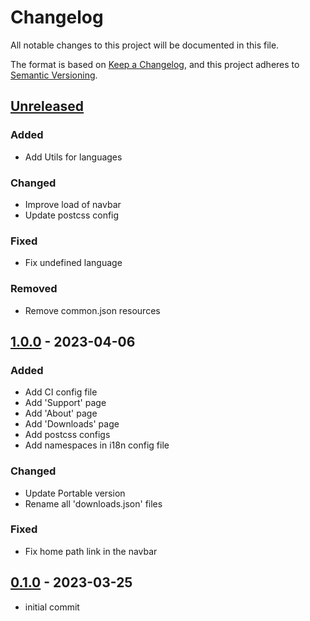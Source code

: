 # Changelog

All notable changes to this project will be documented in this file.

The format is based on [Keep a Changelog](https://keepachangelog.com/en/1.0.0/),
and this project adheres to [Semantic Versioning](https://semver.org/spec/v2.0.0.html).

## [Unreleased]

### Added

- Add Utils for languages

### Changed

- Improve load of navbar
- Update postcss config

### Fixed

- Fix undefined language

### Removed

- Remove common.json resources

## [1.0.0] - 2023-04-06

### Added

- Add CI config file
- Add 'Support' page
- Add 'About' page
- Add 'Downloads' page
- Add postcss configs
- Add namespaces in i18n config file

### Changed

- Update Portable version
- Rename all 'downloads.json' files

### Fixed

- Fix home path link in the navbar

## [0.1.0] - 2023-03-25

- initial commit

[unreleased]: https://github.com/wureset-tools/wureset.com/compare/v1.0.0...HEAD
[1.0.0]: https://github.com/wureset-tools/wureset.com/compare/v0.1.0...v1.0.0
[0.1.0]: https://github.com/wureset-tools/wureset.com/releases/tag/v0.1.0
